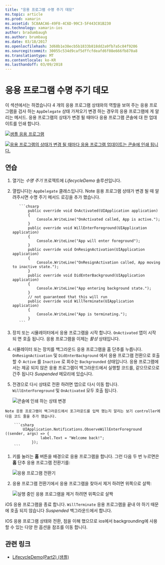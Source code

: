 ```yaml
---
title: "응용 프로그램 수명 주기 데모"
ms.topic: article
ms.prod: xamarin
ms.assetid: 5C8AACA6-49F8-4C6D-99C3-5F443C01B230
ms.technology: xamarin-ios
author: bradumbaugh
ms.author: brumbaug
ms.date: 03/18/2017
ms.openlocfilehash: 3d68b1e38ecb5b1833b818dd2a9fb7a5c84f9206
ms.sourcegitcommit: 30055c534d9caf5dffcfdeafd6f08e666fb870a8
ms.translationtype: MT
ms.contentlocale: ko-KR
ms.lasthandoff: 03/09/2018
---
```

# <a name="application-lifecycle-demo"></a>응용 프로그램 수명 주기 데모

이 섹션에서는 하겠습니다 4 개의 응용 프로그램 상태와의 역할을 보여 주는 응용 프로그램을 검사 하는 `AppDelegate` 상태 가져오기 변경 하는 경우의 응용 프로그램에 게 알리는 메서드. 응용 프로그램의 상태가 변경 될 때마다 응용 프로그램 콘솔에 대 한 업데이트를 인쇄 합니다.

 [![](application-lifecycle-demo-images/image3.png "샘플 응용 프로그램")](application-lifecycle-demo-images/image3.png#lightbox)

 [![](application-lifecycle-demo-images/image4.png "응용 프로그램의 상태가 변경 될 때마다 응용 프로그램 업데이트는 콘솔에 인쇄 됩니다.")](application-lifecycle-demo-images/image4.png#lightbox)

## <a name="walkthrough"></a>연습


  1. 열기는 _수명 주기_ 프로젝트에 _LifecycleDemo_ 솔루션입니다.
  1. 열립니다는 `AppDelegate` 클래스입니다. Note 응용 프로그램 상태가 변경 될 때 알려주시면 수명 주기 메서드 로깅을 추가 했습니다.

            ```chsarp
                public override void OnActivated(UIApplication application)
                {
                    Console.WriteLine("OnActivated called, App is active.");
                }
                public override void WillEnterForeground(UIApplication application)
                {
                    Console.WriteLine("App will enter foreground");
                }
                public override void OnResignActivation(UIApplication application)
                {
                    Console.WriteLine("OnResignActivation called, App moving to inactive state.");
                }
                public override void DidEnterBackground(UIApplication application)
                {
                    Console.WriteLine("App entering background state.");
                }
                // not guaranteed that this will run
                public override void WillTerminate(UIApplication application)
                {
                    Console.WriteLine("App is terminating.");
                }
            ```

  1. 장치 또는 시뮬레이터에서 응용 프로그램을 시작 합니다. `OnActivated` 앱이 시작 되 면 호출 됩니다. 응용 프로그램을 이제는 _활성_ 상태입니다.
  1. 시뮬레이터 또는 장치를 백그라운드 응용 프로그램을 홈 단추를 누릅니다. `OnResignActivation` 및 `DidEnterBackground` 에서 응용 프로그램 전환으로 호출할 수 `Active` 를 `Inactive` 로 회수는 `Backgrounded` 상태입니다. 응용 프로그램에서는 제공 되지 않은 응용 프로그램이 백그라운드에서 실행할 코드를, 같으므로으로 간주 됩니다 _Suspended_ 메모리에 있습니다.
  1. 전경으로 다시 상태로 전환 하려면 앱으로 다시 이동 합니다. `WillEnterForeground` 및 `OnActivated` 모두 호출 됩니다.

        ![](application-lifecycle-demo-images/image4.png "콘솔에 인쇄 하는 상태 변경")

    Note 응용 프로그램이 백그라운드에서 포그라운드를 입력 했는지 알리는 보기 controller에 다음 코드 줄을 추가 했습니다.

        ```csharp
            UIApplication.Notifications.ObserveWillEnterForeground ((sender, args) => {
                    label.Text = "Welcome back!";
                });
        ```

1. 키를 눌러는 **홈** 버튼을 배경으로 응용 프로그램을 합니다. 그런 다음 두 번 누르면은 **홈** 단추 응용 프로그램 전환기를:
    
    ![](application-lifecycle-demo-images/app-switcher-.png "응용 프로그램 전환기")
  
1. 응용 프로그램 전환기에서 응용 프로그램을 찾아서 제거 하려면 위쪽으로 살짝:
    
    ![](application-lifecycle-demo-images/app-switcher-swipe-.png "실행 중인 응용 프로그램을 제거 하려면 위쪽으로 살짝") 
    
iOS 응용 프로그램을 종료 합니다. `WillTerminate` 응용 프로그램을 끝내 야 하기 때문에 호출 되지 않습니다 _Suspended_ 백그라운드에서 합니다.

IOS 응용 프로그램 상태와 전환, 점을 이해 했으므로 ios에서 backgrounding에 사용할 수 있는 다양 한 옵션을 참조를 이동 합니다.



## <a name="related-links"></a>관련 링크

- [LifecycleDemo(Part2) (샘플)](https://developer.xamarin.com/samples/monotouch/LifecycleDemo/)
